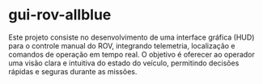 # gui-rov-allblue
Este projeto consiste no desenvolvimento de uma interface gráfica (HUD) para o controle manual do ROV, integrando telemetria, localização e comandos de operação em tempo real. O objetivo é oferecer ao operador uma visão clara e intuitiva do estado do veículo, permitindo decisões rápidas e seguras durante as missões.
